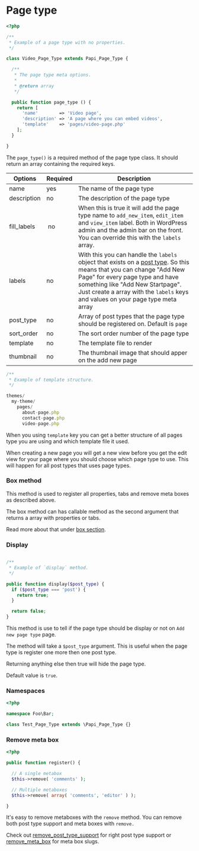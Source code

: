 # Page type

```php
<?php

/**
 * Example of a page type with no properties.
 */

class Video_Page_Type extends Papi_Page_Type {

  /**
   * The page type meta options.
   *
   * @return array
   */

  public function page_type () {
    return [
      'name'        => 'Video page',
      'description' => 'A page where you can embed videos',
      'template'    => 'pages/video-page.php'
    ];
  }

}
```

The `page_type()` is a required method of the page type class. It should return an array containing the required keys.

Options     | Required | Description
------------|----------|------------
name        | yes      | The name of the page type
description | no       | The description of the page type
fill_labels | no       | When this is true it will add the page type name to `add_new_item`, `edit_item` and `view_item` label. Both in WordPress admin and the admin bar on the front. You can override this with the `labels` array.
labels      | no       | With this you can handle the `labels` object that exists on a [post type](http://codex.wordpress.org/Function_Reference/get_post_type_object). So this means that you can change "Add New Page" for every page type and have something like "Add New Startpage". Just create a array with the `labels` keys and values on your page type meta array
post_type   | no       | Array of post types that the page type should be registered on. Default is `page`
sort_order  | no       | The sort order number of the page type
template    | no       | The template file to render
thumbnail   | no       | The thumbnail image that should apper on the add new page

```javascript
/**
 * Example of template structure.
 */

themes/
  my-theme/
    pages/
      about-page.php
      contact-page.php
      video-page.php
```

When you using `template` key you can get a better structure of all pages type you are using and which template file it used.

When creating a new page you will get a new view before you get the edit view for your page where you should choose which page type to use. This will happen for all post types that uses page types.

### Box method

This method is used to register all properties, tabs and remove meta boxes as described above.

The box method can has callable method as the second argument that returns a array with properties or tabs.

Read more about that under [box section](#box).

### Display

```php

/**
 * Example of `display` method.
 */

public function display($post_type) {
  if ($post_type === 'post') {
    return true;
  }

  return false;
}
```

This method is use to tell if the page type should be display or not on `Add new page type` page.

The method will take a `$post_type` argument. This is useful when the page type is register one more then one post type.

Returning anything else then true will hide the page type.

Default value is `true`.

### Namespaces

```php
<?php

namespace Foo\Bar;

class Test_Page_Type extends \Papi_Page_Type {}
```

### Remove meta box

```php
<?php

public function register() {

  // A single metabox
  $this->remove( 'comments' );

  // Multiple metaboxes
  $this->remove( array( 'comments', 'editor' ) );

}
```

It's easy to remove metaboxes with the `remove` method.
You can remove both post type support and meta boxes with `remove.`

Check out [remove_post_type_support](http://codex.wordpress.org/Function_Reference/remove_post_type_support#Parameters) for right post type support or [remove_meta_box](https://codex.wordpress.org/Function_Reference/remove_meta_box#Parameters) for meta box slugs.
